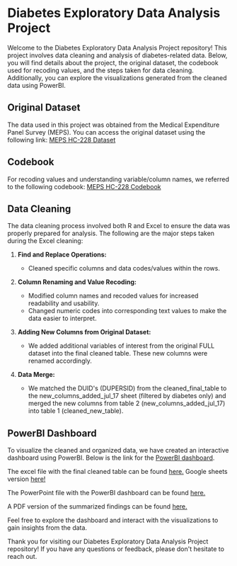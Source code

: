 # Diabetes Exploratory Data Analysis Project

Welcome to the Diabetes Exploratory Data Analysis Project repository! This project involves data cleaning and analysis of diabetes-related data. Below, you will find details about the project, the original dataset, the codebook used for recoding values, and the steps taken for data cleaning. Additionally, you can explore the visualizations generated from the cleaned data using PowerBI.

## Original Dataset

The data used in this project was obtained from the Medical Expenditure Panel Survey (MEPS). You can access the original dataset using the following link:
[MEPS HC-228 Dataset](https://meps.ahrq.gov/mepsweb/data_stats/download_data_files_detail.jsp?cboPufNumber=HC-228)

## Codebook

For recoding values and understanding variable/column names, we referred to the following codebook:
[MEPS HC-228 Codebook](https://meps.ahrq.gov/mepsweb/data_stats/download_data_files_codebook.jsp?PUFId=H228)

## Data Cleaning

The data cleaning process involved both R and Excel to ensure the data was properly prepared for analysis. The following are the major steps taken during the Excel cleaning:

1. **Find and Replace Operations:**
   - Cleaned specific columns and data codes/values within the rows.

2. **Column Renaming and Value Recoding:**
   - Modified column names and recoded values for increased readability and usability.
   - Changed numeric codes into corresponding text values to make the data easier to interpret.

3. **Adding New Columns from Original Dataset:**
   - We added additional variables of interest from the original FULL dataset into the final cleaned table. These new columns were renamed accordingly.

4. **Data Merge:**
   - We matched the DUID's (DUPERSID) from the cleaned_final_table to the new_columns_added_jul_17 sheet (filtered by diabetes only) and merged the new columns from table 2 (new_columns_added_jul_17) into table 1 (cleaned_new_table).

## PowerBI Dashboard

To visualize the cleaned and organized data, we have created an interactive dashboard using PowerBI. Below is the link for the [PowerBI dashboard](https://app.powerbi.com/reportEmbed?reportId=5f78db27-a174-4951-94ed-025c2e8bf1b2).

The excel file with the final cleaned table can be found [here.](https://github.com/stremyjo/Diabetes-Exploratory-Data-Analysis-Dashboard/files/12141152/diabetes_eda_final_table-2.xlsx) Google sheets version [here!](https://docs.google.com/spreadsheets/d/1janHbU9CxGMIyRtR4e-GN72IxE5Db-zjdQXIW79JEA8/edit#gid=1686225637)


The PowerPoint file with the PowerBI dashboard can be found [here.](https://github.com/stremyjo/Diabetes-Exploratory-Data-Analysis-Dashboard/files/12141144/Diabetes.Exploratory.Data.Analysis.Dashboard.pptx)

A PDF version of the summarized findings can be found [here.](https://github.com/stremyjo/Diabetes-Exploratory-Data-Analysis-Dashboard/files/12141159/Diabetes.Exploratory.Data.Analysis.Dashboard.pdf)

Feel free to explore the dashboard and interact with the visualizations to gain insights from the data.

Thank you for visiting our Diabetes Exploratory Data Analysis Project repository! If you have any questions or feedback, please don't hesitate to reach out.

